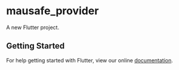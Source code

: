 # mausafe_provider

A new Flutter project.

## Getting Started

For help getting started with Flutter, view our online
[documentation](https://flutter.io/).
